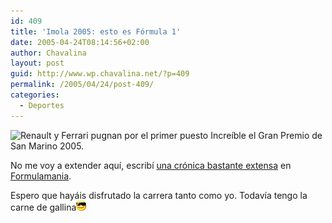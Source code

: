 ```yaml
---
id: 409
title: 'Imola 2005: esto es Fórmula 1'
date: 2005-04-24T08:14:56+02:00
author: Chavalina
layout: post
guid: http://www.wp.chavalina.net/?p=409
permalink: /2005/04/24/post-409/
categories:
  - Deportes
---
```

<img class="imgizqda" src="http://www.formulamania.com/img/fotos/imola-renault-ferrari.jpg" alt="Renault y Ferrari pugnan por el primer puesto" /> Incre&iacute;ble el Gran Premio de San Marino 2005.

No me voy a extender aqu&iacute;, escrib&iacute; <a href="http://www.formulamania.com/news/comentar.php?idpost=456" target="_blank">una cr&oacute;nica bastante extensa</a> en <a href="http://www.formulamania.com/" target="_blank">Formulamania</a>. 

Espero que hayáis disfrutado la carrera tanto como yo. Todav&iacute;a tengo la carne de gallina![gafas](/imagenes/emoticonos/gafas.gif)